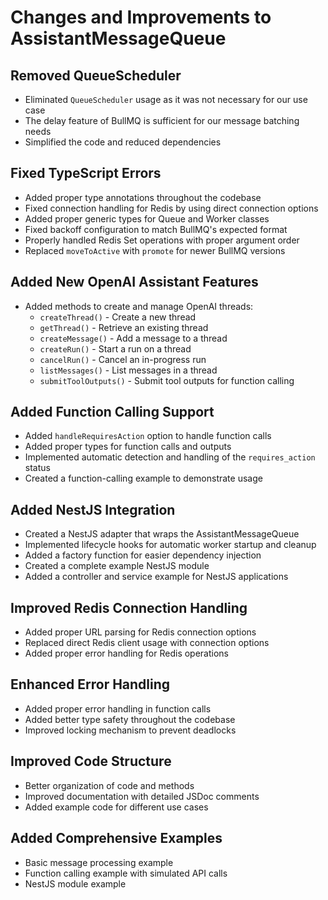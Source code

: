 # Changes and Improvements to AssistantMessageQueue

## Removed QueueScheduler

- Eliminated `QueueScheduler` usage as it was not necessary for our use case
- The delay feature of BullMQ is sufficient for our message batching needs
- Simplified the code and reduced dependencies

## Fixed TypeScript Errors

- Added proper type annotations throughout the codebase
- Fixed connection handling for Redis by using direct connection options
- Added proper generic types for Queue and Worker classes
- Fixed backoff configuration to match BullMQ's expected format
- Properly handled Redis Set operations with proper argument order
- Replaced `moveToActive` with `promote` for newer BullMQ versions

## Added New OpenAI Assistant Features

- Added methods to create and manage OpenAI threads:
  - `createThread()` - Create a new thread
  - `getThread()` - Retrieve an existing thread
  - `createMessage()` - Add a message to a thread
  - `createRun()` - Start a run on a thread
  - `cancelRun()` - Cancel an in-progress run
  - `listMessages()` - List messages in a thread
  - `submitToolOutputs()` - Submit tool outputs for function calling

## Added Function Calling Support

- Added `handleRequiresAction` option to handle function calls
- Added proper types for function calls and outputs
- Implemented automatic detection and handling of the `requires_action` status
- Created a function-calling example to demonstrate usage

## Added NestJS Integration

- Created a NestJS adapter that wraps the AssistantMessageQueue
- Implemented lifecycle hooks for automatic worker startup and cleanup
- Added a factory function for easier dependency injection
- Created a complete example NestJS module
- Added a controller and service example for NestJS applications

## Improved Redis Connection Handling

- Added proper URL parsing for Redis connection options
- Replaced direct Redis client usage with connection options
- Added proper error handling for Redis operations

## Enhanced Error Handling

- Added proper error handling in function calls
- Added better type safety throughout the codebase
- Improved locking mechanism to prevent deadlocks

## Improved Code Structure

- Better organization of code and methods
- Improved documentation with detailed JSDoc comments
- Added example code for different use cases

## Added Comprehensive Examples

- Basic message processing example
- Function calling example with simulated API calls
- NestJS module example 
